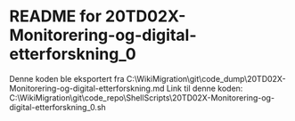 # README for 20TD02X-Monitorering-og-digital-etterforskning_0
Denne koden ble eksportert fra C:\WikiMigration\git\code_dump\20TD02X-Monitorering-og-digital-etterforskning.md
Link til denne koden: C:\WikiMigration\git\code_repo\ShellScripts\20TD02X-Monitorering-og-digital-etterforskning_0.sh
